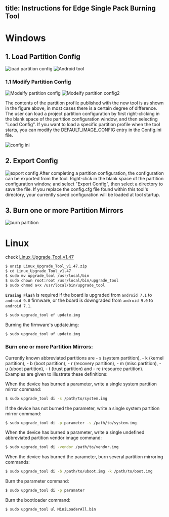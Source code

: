 title: Instructions for Edge Single Pack Burning Tool 
---
# Windows

## 1. Load Partition Config

![load partition config](/images/edge/load_partition_config.png)
![Android tool](/images/edge/android_tool.png)

### 1.1 Modify Partition Config

![Modeify partition config](/images/edge/modify_partitio_config.png)
![Modeify partition config2](/images/edge/modify_partitio_config2.png)

The contents of the partition profile published with the new tool is as shown in the figure above, in most cases there is a certain degree of difference. The user can load a project partition configuration by first right-clicking in the blank space of the partition configuration window, and then selecting "Load Config". If you want to load a specific partition profile when the tool starts, you can modify the DEFAULT_IMAGE_CONFIG entry in the Config.ini file.

![config ini](/images/edge/config_ini.png)
## 2. Export Config

![export config](/images/edge/export_config.png)
After completing a partition configuration, the configuration can be exported from the tool. Right-click in the blank space of the partition configuration window, and select "Export Config", then select a directory to save the file. If you replace the config.cfg file found within this tool's directory, your currently saved configuration will be loaded at tool startup.

## 3. Burn one or more Partition Mirrors
![burn partition](/images/edge/burn_partiton_mirrors.png)

# Linux

check [Linux_Upgrade_Tool_v1.47](https://mega.nz/#!TnI3CAyD!pI5ptpffTpZfT7Brjm2CvHQge5MaCdGy9xgcM6uu9RQ)

```sh
$ unzip Linux_Upgrade_Tool_v1.47.zip
$ cd Linux_Upgrade_Tool_v1.47
$ sudo mv upgrade_tool /usr/local/bin
$ sudo chown root:root /usr/local/bin/upgrade_tool
$ sudo chmod a+x /usr/local/bin/upgrade_tool
```

**`Erasing Flash`** is required if the board is upgraded from  `android 7.1`  to  `android 9.0`  firmware, or the board is downgraded from  `android 9.0`  to  `android 7.1`.

```sh
$ sudo upgrade_tool ef update.img
```

Burning the firmware's update.img:

```sh
$ sudo upgrade_tool uf update.img
```
### Burn one or more Partition Mirrors:

Currently known abbreviated partitions are - s (system partition), - k (kernel partition), - b (boot partition), - r (recovery partition), - m (misc partition), - u (uboot partition), - t (trust partition) and - re (resource partition). Examples are given to illustrate these definitions:

When the device has burned a parameter, write a single system partition mirror command:

```sh
$ sudo upgrade_tool di -s /path/to/system.img
```

If the device has not burned the parameter, write a single system partition mirror command:

```sh
$ sudo upgrade_tool di -p parameter -s /path/to/system.img
```

When the device has burned a parameter, write a single undefined abbreviated partition vendor image command:

```sh
$ sudo upgrade_tool di -vendor /path/to/vendor.img
```

When the device has burned the parameter, burn several partition mirroring commands:

```sh
$ sudo upgrade_tool di -b /path/to/uboot.img -k /path/to/boot.img
```

Burn the parameter command:

```sh
$ sudo upgrade_tool di -p paramater
```

Burn the bootloader command:

```sh
$ sudo upgrade_tool ul MiniLoaderAll.bin
```
